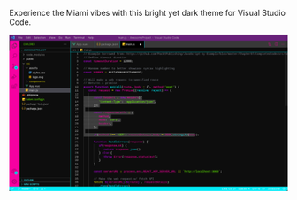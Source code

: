 Experience the Miami vibes with this bright yet dark theme for Visual Studio Code.

![](./images/themepic.jpeg)


